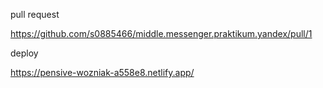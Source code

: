 pull request

https://github.com/s0885466/middle.messenger.praktikum.yandex/pull/1

deploy

https://pensive-wozniak-a558e8.netlify.app/
